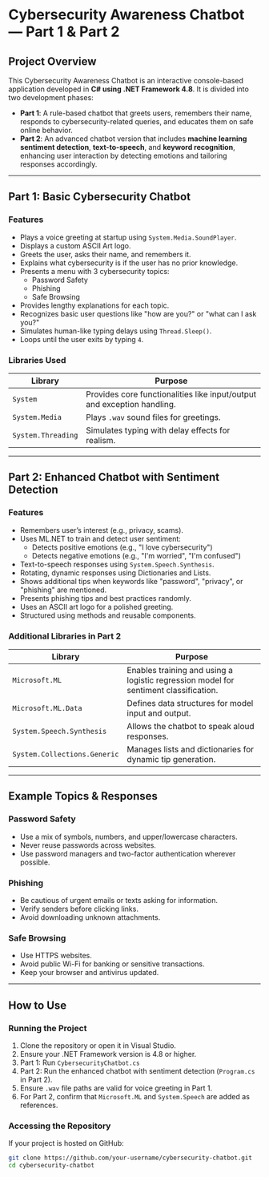 # Cybersecurity Awareness Chatbot — Part 1 & Part 2

## Project Overview

This Cybersecurity Awareness Chatbot is an interactive console-based application developed in **C# using .NET Framework 4.8**. It is divided into two development phases:

- **Part 1**: A rule-based chatbot that greets users, remembers their name, responds to cybersecurity-related queries, and educates them on safe online behavior.
- **Part 2**: An advanced chatbot version that includes **machine learning sentiment detection**, **text-to-speech**, and **keyword recognition**, enhancing user interaction by detecting emotions and tailoring responses accordingly.

---

## Part 1: Basic Cybersecurity Chatbot

### Features
- Plays a voice greeting at startup using `System.Media.SoundPlayer`.
- Displays a custom ASCII Art logo.
- Greets the user, asks their name, and remembers it.
- Explains what cybersecurity is if the user has no prior knowledge.
- Presents a menu with 3 cybersecurity topics:
  - Password Safety
  - Phishing
  - Safe Browsing
- Provides lengthy explanations for each topic.
- Recognizes basic user questions like "how are you?" or "what can I ask you?"
- Simulates human-like typing delays using `Thread.Sleep()`.
- Loops until the user exits by typing `4`.

### Libraries Used

| Library | Purpose |
|--------|---------|
| `System` | Provides core functionalities like input/output and exception handling. |
| `System.Media` | Plays `.wav` sound files for greetings. |
| `System.Threading` | Simulates typing with delay effects for realism. |

---

## Part 2: Enhanced Chatbot with Sentiment Detection

### Features
- Remembers user’s interest (e.g., privacy, scams).
- Uses ML.NET to train and detect user sentiment:
  - Detects positive emotions (e.g., "I love cybersecurity")
  - Detects negative emotions (e.g., "I'm worried", "I'm confused")
- Text-to-speech responses using `System.Speech.Synthesis`.
- Rotating, dynamic responses using Dictionaries and Lists.
- Shows additional tips when keywords like "password", "privacy", or "phishing" are mentioned.
- Presents phishing tips and best practices randomly.
- Uses an ASCII art logo for a polished greeting.
- Structured using methods and reusable components.

### Additional Libraries in Part 2

| Library | Purpose |
|--------|---------|
| `Microsoft.ML` | Enables training and using a logistic regression model for sentiment classification. |
| `Microsoft.ML.Data` | Defines data structures for model input and output. |
| `System.Speech.Synthesis` | Allows the chatbot to speak aloud responses. |
| `System.Collections.Generic` | Manages lists and dictionaries for dynamic tip generation. |

---

## Example Topics & Responses

### Password Safety
- Use a mix of symbols, numbers, and upper/lowercase characters.
- Never reuse passwords across websites.
- Use password managers and two-factor authentication wherever possible.

### Phishing
- Be cautious of urgent emails or texts asking for information.
- Verify senders before clicking links.
- Avoid downloading unknown attachments.

### Safe Browsing
- Use HTTPS websites.
- Avoid public Wi-Fi for banking or sensitive transactions.
- Keep your browser and antivirus updated.

---

## How to Use

### Running the Project
1. Clone the repository or open it in Visual Studio.
2. Ensure your .NET Framework version is 4.8 or higher.
3. Part 1: Run `CybersecurityChatbot.cs`
4. Part 2: Run the enhanced chatbot with sentiment detection (`Program.cs` in Part 2).
5. Ensure `.wav` file paths are valid for voice greeting in Part 1.
6. For Part 2, confirm that `Microsoft.ML` and `System.Speech` are added as references.

### Accessing the Repository
If your project is hosted on GitHub:

```bash
git clone https://github.com/your-username/cybersecurity-chatbot.git
cd cybersecurity-chatbot
